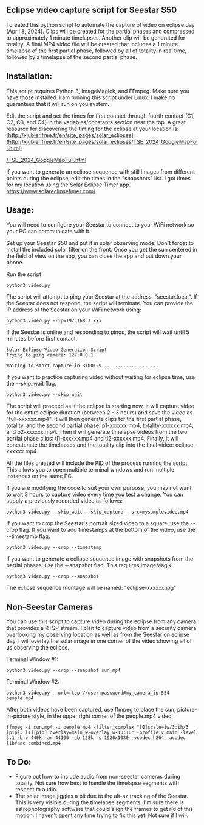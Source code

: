 ## Eclipse video capture script for Seestar S50

I created this python script to automate the capture of video on eclipse day (April 8, 2024). Clips will be created for the partial phases and compressed to approximately 1 minute timelapses. Another clip will be generated for totality. A final MP4 video file will be created that includes a 1 minute timelapse of the first partial phase, followed by all of totality in real time, followed by a timelapse of the second partial phase.

## Installation:

This script requires Python 3, ImageMagick, and FFmpeg. Make sure you have those installed. I am running this script under Linux. I make no guarantees that it will run on you system.

Edit the script and set the times for first contact through fourth contact (C1, C2, C3, and C4) in the variables/constants section near the top.  A great resource for discovering the timing for the eclipse at your location is: [http://xjubier.free.fr/en/site_pages/solar_eclipses](http://xjubier.free.fr/en/site_pages/solar_eclipses/TSE_2024_GoogleMapFull.html)

[/TSE_2024_GoogleMapFull.html](http://xjubier.free.fr/en/site_pages/solar_eclipses/TSE_2024_GoogleMapFull.html)

If you want to generate an eclipse sequence with still images from different points during the eclipse, edit the times in the "snapshots" list. I got times for my location using the Solar Eclipse Timer app. <https://www.solareclipsetimer.com/>

## Usage:

You will need to configure your Seestar to connect to your WiFi network so your PC can communicate with it. 

Set up your Seestar S50 and put it in solar observing mode. Don't forget to install the included solar filter on the front. Once you get the sun centered in the field of view on the app, you can close the app and put down your phone.

Run the script

```
python3 video.py
```

The script will attempt to ping your Seestar at the address, "seestar.local". If the Seestar does not respond, the script will teminate. You can provide the IP address of the Seestar on your WiFi network using:

```
python3 video.py --ip=192.168.1.xxx
```

If the Seestar is online and responding to pings, the script will wait until 5 minutes before first contact.

```
Solar Eclipse Video Generation Script
Trying to ping camera: 127.0.0.1

Waiting to start capture in 3:00:29.....................
```

If you want to practice capturing video without waiting for eclipse time, use the --skip_wait flag.

```
python3 video.py --skip_wait
```

The script will proceed as if the eclipse is starting now. It will capture video for the entire eclipse duration (between 2 - 3 hours) and save the video as "full-xxxxxx.mp4". It will then generate clips for the first partial phase, totality, and the second partial phase: p1-xxxxxx.mp4, totality-xxxxxx.mp4, and p2-xxxxxx.mp4. Then it will generate timelapse videos from the two partial phase clips: tl1-xxxxxx.mp4 and tl2-xxxxxx.mp4. Finally, it will concatenate the timelapses and the totality clip into the final video: eclipse-xxxxxx.mp4.

All the files created will include the PID of the process running the script. This allows you to open multiple terminal windows and run multiple instances on the same PC.

If you are modifying the code to suit your own purpose, you may not want to wait 3 hours to capture video every time you test a change. You can supply a previously recorded video as follows:

```
python3 video.py --skip_wait --skip_capture --src=mysamplevideo.mp4
```

If you want to crop the Seestar's portrait sized video to a square, use the --crop flag. If you want to add timestamps at the bottom of the video, use the --timestamp flag.

```
python3 video.py --crop --timestamp
```

If you want to generate a eclipse sequence image with snapshots from the partial phases, use the --snapshot flag. This requires ImageMagik.

```
python3 video.py --crop --snapshot
```

The eclipse sequence montage will be named: "eclipse-xxxxxx.jpg"

## Non-Seestar Cameras

You can use this script to capture video during the eclipse from any camera that provides a RTSP stream. I plan to capture video from a security camera overlooking my observing location as well as from the Seestar on eclipse day. I will overlay the solar image in one corner of the video showing all of us observing the eclipse.

Terminal Window #1:

```
python3 video.py --crop --snapshot sun.mp4
```

Terminal Window #2:

```
python3 video.py --url=rtsp://user:password@my_camera_ip:554 people.mp4
```

After both videos have been captured, use ffmpeg to place the sun, picture-in-picture style, in the upper right corner of the people.mp4 video:

```
ffmpeg -i sun.mp4 -i people.mp4 -filter_complex "[0]scale=iw/3:ih/3 [pip]; [1][pip] overlay=main_w-overlay_w-10:10" -profile:v main -level 3.1 -b:v 440k -ar 44100 -ab 128k -s 1920x1080 -vcodec h264 -acodec libfaac combined.mp4
```

## To Do:

- Figure out how to include audio from non-seestar cameras during totality. Not sure how best to handle the timelapse segments with respect to audio.
- The solar image jiggles a bit due to the alt-az tracking of the Seestar. This is very visible during the timelapse segments. I'm sure there is astrophotography software that could align the frames to get rid of this motion. I haven't spent any time trying to fix this yet. Not sure if I will.